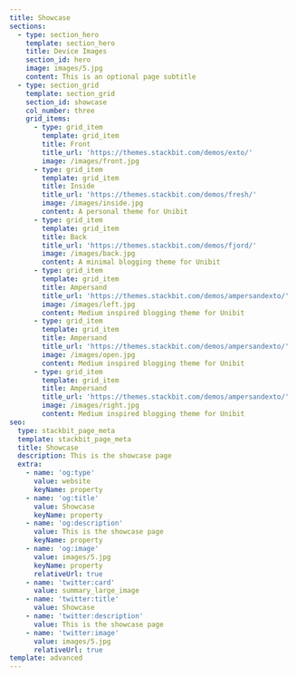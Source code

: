 ```yaml
---
title: Showcase
sections:
  - type: section_hero
    template: section_hero
    title: Device Images
    section_id: hero
    image: images/5.jpg
    content: This is an optional page subtitle
  - type: section_grid
    template: section_grid
    section_id: showcase
    col_number: three
    grid_items:
      - type: grid_item
        template: grid_item
        title: Front
        title_url: 'https://themes.stackbit.com/demos/exto/'
        image: /images/front.jpg
      - type: grid_item
        template: grid_item
        title: Inside
        title_url: 'https://themes.stackbit.com/demos/fresh/'
        image: /images/inside.jpg
        content: A personal theme for Unibit
      - type: grid_item
        template: grid_item
        title: Back
        title_url: 'https://themes.stackbit.com/demos/fjord/'
        image: /images/back.jpg
        content: A minimal blogging theme for Unibit
      - type: grid_item
        template: grid_item
        title: Ampersand
        title_url: 'https://themes.stackbit.com/demos/ampersandexto/'
        image: /images/left.jpg
        content: Medium inspired blogging theme for Unibit
      - type: grid_item
        template: grid_item
        title: Ampersand
        title_url: 'https://themes.stackbit.com/demos/ampersandexto/'
        image: /images/open.jpg
        content: Medium inspired blogging theme for Unibit
      - type: grid_item
        template: grid_item
        title: Ampersand
        title_url: 'https://themes.stackbit.com/demos/ampersandexto/'
        image: /images/right.jpg
        content: Medium inspired blogging theme for Unibit
seo:
  type: stackbit_page_meta
  template: stackbit_page_meta
  title: Showcase
  description: This is the showcase page
  extra:
    - name: 'og:type'
      value: website
      keyName: property
    - name: 'og:title'
      value: Showcase
      keyName: property
    - name: 'og:description'
      value: This is the showcase page
      keyName: property
    - name: 'og:image'
      value: images/5.jpg
      keyName: property
      relativeUrl: true
    - name: 'twitter:card'
      value: summary_large_image
    - name: 'twitter:title'
      value: Showcase
    - name: 'twitter:description'
      value: This is the showcase page
    - name: 'twitter:image'
      value: images/5.jpg
      relativeUrl: true
template: advanced
---
```


